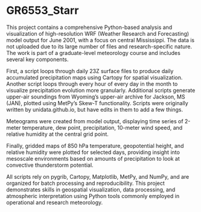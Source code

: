 # GR6553_Starr
This project contains a comprehensive Python-based analysis and visualization of high-resolution WRF (Weather Research and Forecasting) model output for June 2001, with a focus on central Mississippi.  The data is not uploaded due to its large number of files and research-specific nature. The work is part of a graduate-level meteorology course and includes several key components.

First, a script loops through daily 23Z surface files to produce daily accumulated precipitation maps using Cartopy for spatial visualization. Another script loops through every hour of every day in the month to visualize precipitation evolution more granularly.
Additional scripts generate upper-air soundings from Wyoming’s upper-air archive for Jackson, MS (JAN), plotted using MetPy’s Skew-T functionality. Scripts were originally written by unidata.github.io, but have edits in them to add a few things. 

Meteograms were created from model output, displaying time series of 2-meter temperature, dew point, precipitation, 10-meter wind speed, and relative humidity at the central grid point.

Finally, gridded maps of 850 hPa temperature, geopotential height, and relative humidity were plotted for selected days, providing insight into mesoscale environments based on amounts of precipitation to look at convective thunderstorm potential. 

All scripts rely on pygrib, Cartopy, Matplotlib, MetPy, and NumPy, and are organized for batch processing and reproducibility. This project demonstrates skills in geospatial visualization, data processing, and atmospheric interpretation using Python tools commonly employed in operational and research meteorology.

